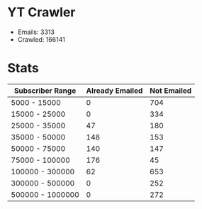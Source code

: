 # YT Crawler
- Emails: 3313
- Crawled: 166141

# Stats
| Subscriber Range  | Already Emailed | Not Emailed |
|-------|-------|-------|
| 5000 - 15000 | 0 | 704 |
| 15000 - 25000 | 0 | 334 |
| 25000 - 35000 | 47 | 180 |
| 35000 - 50000 | 148 | 153 |
| 50000 - 75000 | 140 | 147 |
| 75000 - 100000 | 176 | 45 |
| 100000 - 300000 | 62 | 653 |
| 300000 - 500000 | 0 | 252 |
| 500000 - 1000000 | 0 | 272 |
